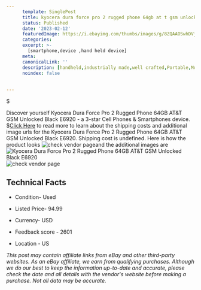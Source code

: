 ```yaml
---
      template: SinglePost
      title: kyocera dura force pro 2 rugged phone 64gb at t gsm unlocked black e6920
      status: Published
      date: '2023-02-12'
      featuredImage: https://i.ebayimg.com/thumbs/images/g/8ZQAAOSwhDVjPHa~/s-l225.jpg
      categories: 
      excerpt: >-
        [smartphone,device ,hand held device]
      meta:
      canonicalLink: ''
      description: [handheld,industrially made,well crafted,Portable,Mobile,Compact,Convenient,Lightweight,Maneuverable,Man-portable,Miniature,Carriable,Hand-held,Light,Holdable,Transportable,Mobile device,Pocket-sized,On-the-go,Wireless,Cordless,Compact size,Convenient size, smartphone,device ,hand held device]
      noindex: false
      
        
---
```

$

Discover yourself Kyocera Dura Force Pro 2  Rugged Phone 64GB AT&T GSM Unlocked Black E6920 - a 3-star Cell Phones & Smartphones device.
$[Click Here](https://www.ebay.com/itm/185583006471?hash=item2b359bf307%3Ag%3A8ZQAAOSwhDVjPHa%7E&mkevt=1&mkcid=1&mkrid=711-53200-19255-0&campid=%253CePNCampaignId%253E&customid=%253CreferenceId%253E&toolid=10049) to read more to learn about the shipping costs and additional image urls for the Kyocera Dura Force Pro 2  Rugged Phone 64GB AT&T GSM Unlocked Black E6920. Shipping cost is undefined. Here is how the product looks ![check vendor page](https://i.ebayimg.com/thumbs/images/g/8ZQAAOSwhDVjPHa~/s-l225.jpg)and the additional images are![Kyocera Dura Force Pro 2  Rugged Phone 64GB AT&T GSM Unlocked Black E6920](https://i.ebayimg.com/images/g/8ZQAAOSwhDVjPHa~/s-l500.jpg)![check vendor page](https://origin-galleryplus.ebayimg.com/ws/web/185583006471_2_0_1/225x225.jpg,https://origin-galleryplus.ebayimg.com/ws/web/185583006471_3_0_1/225x225.jpg)



 ## Technical Facts 



     
      

 - Condition- Used 


      

 - Listed Price- 94.99 


      

 - Currency- USD 


      

 - Feedback score - 2601 


      

 - Location - US 


      
      

 *_This post may contain affiliate links from eBay and other third-party websites. As an eBay affiliate, we earn from qualifying purchases. Although we do our best to keep the information up-to-date and accurate, please check the date and all details with the vendor's website before making a purchase. Not all data may be accurate._*






